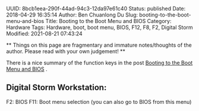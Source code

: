 UUID: 8bcb1eea-290f-44ad-94c3-12da97e61c40
Status: published
Date: 2018-04-29 16:35:14
Author: Ben Chuanlong Du
Slug: booting-to-the-boot-menu-and-bios
Title: Booting to the Boot Menu and BIOS
Category: Hardware
Tags: Hardware, boot, boot menu, BIOS, F12, F8, F2, Digital Storm
Modified: 2021-08-21 07:43:24

**
Things on this page are
fragmentary and immature notes/thoughts of the author.
Please read with your own judgement!
**

There is a nice summary of the function keys in the post 
[Booting to the Boot Menu and BIOS](https://kb.wisc.edu/page.php?id=58779)
.

## Digital Storm Workstation: 
F2: BIOS
F11: Boot menu selection (you can also go to BIOS from this menu)
